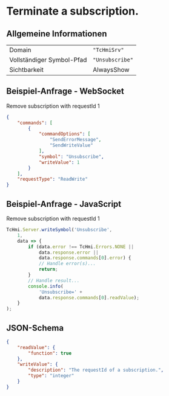 # Terminate a subscription.

## Allgemeine Informationen

|  |  |
| - | - |
| Domain | `"TcHmiSrv"` |
| Vollständiger Symbol-Pfad | `"Unsubscribe"` |
| Sichtbarkeit | AlwaysShow |

## Beispiel-Anfrage - WebSocket

Remove subscription with requestId 1
```json
{
    "commands": [
        {
            "commandOptions": [
                "SendErrorMessage",
                "SendWriteValue"
            ],
            "symbol": "Unsubscribe",
            "writeValue": 1
        }
    ],
    "requestType": "ReadWrite"
}
```

## Beispiel-Anfrage - JavaScript

Remove subscription with requestId 1
```javascript
TcHmi.Server.writeSymbol('Unsubscribe',
    1,
    data => {
        if (data.error !== TcHmi.Errors.NONE ||
            data.response.error ||
            data.response.commands[0].error) {
            // Handle error(s)...
            return;
        }
        // Handle result...
        console.info(
            'Unsubscribe=' +
            data.response.commands[0].readValue);
    }
);
```

## JSON-Schema

```json
{
    "readValue": {
        "function": true
    },
    "writeValue": {
        "description": "The requestId of a subscription.",
        "type": "integer"
    }
}
```
